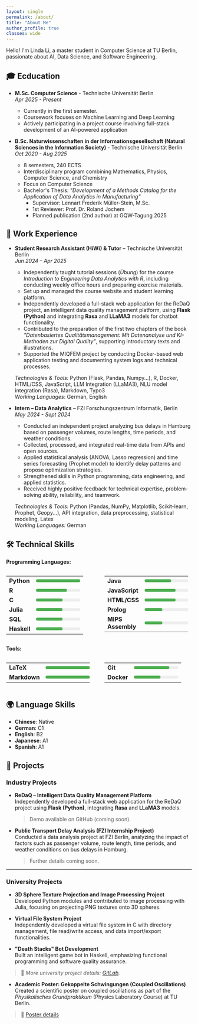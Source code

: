 ```yaml
---
layout: single
permalink: /about/
title: "About Me"
author_profile: true
classes: wide
---
```


Hello! I'm Linda Li, a master student in Computer Science at TU Berlin, passionate about AI, Data Science, and Software Engineering.


## 🎓 Ecducation

- **M.Sc. Computer Science** - Technische Universität Berlin<br>
  *Apr 2025 - Present*

  - Currently in the first semester.
  - Coursework focuses on Machine Learning and Deep Learning
  - Actively participating in a project course involving full-stack development of an
  AI-powered application


- **B.Sc. Naturwissenschaften in der Informationsgesellschaft (Natural Sciences in the Information Society)** - Technische Universität Berlin<br>
  *Oct 2020 - Aug 2025*

  - 8 semesters, 240 ECTS
  - Interdisciplinary program combining Mathematics, Physics, Computer Science, and Chemistry
  - Focus on Computer Science
  - Bachelor's Thesis: *"Development of a Methods Catalog for the Application of Data Analytics in Manufacturing"*
    - Supervisor: Lennart Frederik Müller-Stein, M.Sc.
    - 1st Reviewer: Prof. Dr. Roland Jochem
    - Planned publication (2nd author) at GQW-Tagung 2025

## 💼 Work Experience

- **Student Research Assistant (HiWi) & Tutor** – Technische Universität Berlin  
  *Jun 2024 – Apr 2025*  
  - Independently taught tutorial sessions (*Übung*) for the course *Introduction to Engineering Data Analytics with R*, including conducting weekly office hours and preparing exercise materials.
  - Set up and managed the course website and student learning platform.
  - Independently developed a full-stack web application for the ReDaQ project, an intelligent data quality management platform, using **Flask (Python)** and integrating **Rasa** and **LLaMA3** models for chatbot functionality.
  - Contributed to the preparation of the first two chapters of the book *"Datenbasiertes Qualitätsmanagement: Mit Datenanalyse und KI-Methoden zur Digital Quality"*, supporting introductory texts and illustrations.
  - Supported the MIQFEM project by conducting Docker-based web application testing and documenting system logs and technical processes.<br>

  *Technologies & Tools:* Python (Flask, Pandas, Numpy...), R, Docker, HTML/CSS, JavaScript, LLM Integration (LLaMA3), NLU model integration (Rasa), Markdown, Typo3<br>
  *Working Languages*: German, English


- **Intern – Data Analytics** – FZI Forschungszentrum Informatik, Berlin<br>
  *May 2024 - Sept 2024*
  - Conducted an independent project analyzing bus delays in Hamburg based on passenger volumes, route lengths, time periods, and weather conditions.
  - Collected, processed, and integrated real-time data from APIs and open sources.
  - Applied statistical analysis (ANOVA, Lasso regression) and time series forecasting (Prophet model) to identify delay patterns and propose optimization strategies.
  - Strengthened skills in Python programming, data engineering, and applied statistics.
  - Received highly positive feedback for technical expertise, problem-solving ability, reliability, and teamwork.<br>

  *Technologies & Tools:* Python (Pandas, NumPy, Matplotlib, Scikit-learn, Prophet, Geopy...), API integration, data preprocessing, statistical modeling, Latex<br>
  *Working Languages:* German

## 🛠️ Technical Skills

**Programming Languages:**

<div style="display: flex; flex-wrap: wrap; gap: 40px;">

  <table style="width:45%;">
    <tr>
      <td><strong>Python</strong></td>
      <td>
        <div style="background-color: #eee; width: 120px; height: 8px; border-radius: 5px;">
          <div style="background-color: #4CAF50; width: 100%; height: 8px; border-radius: 5px;"></div>
        </div>
      </td>
    </tr>
        <tr>
      <td><strong>R</strong></td>
      <td>
        <div style="background-color: #eee; width: 120px; height: 8px; border-radius: 5px;">
          <div style="background-color: #4CAF50; width: 70%; height: 8px; border-radius: 5px;"></div>
        </div>
      </td>
    </tr>
    <tr>
      <td><strong>C</strong></td>
      <td>
        <div style="background-color: #eee; width: 120px; height: 8px; border-radius: 5px;">
          <div style="background-color: #4CAF50; width: 60%; height: 8px; border-radius: 5px;"></div>
        </div>
      </td>
    </tr>
    <tr>
      <td><strong>Julia</strong></td>
      <td>
        <div style="background-color: #eee; width: 120px; height: 8px; border-radius: 5px;">
          <div style="background-color: #4CAF50; width: 60%; height: 8px; border-radius: 5px;"></div>
        </div>
      </td>
    </tr>
    <tr>
      <td><strong>SQL</strong></td>
      <td>
        <div style="background-color: #eee; width: 120px; height: 8px; border-radius: 5px;">
          <div style="background-color: #4CAF50; width: 60%; height: 8px; border-radius: 5px;"></div>
        </div>
      </td>
    </tr>
    <tr>
    <td><strong>Haskell</strong></td>
    <td>
        <div style="background-color: #eee; width: 120px; height: 8px; border-radius: 5px;">
        <div style="background-color: #4CAF50; width: 60%; height: 8px; border-radius: 5px;"></div>
        </div>
    </td>
    </tr>
  </table>

  <table style="width:45%;">
    <tr>
    <td><strong>Java</strong></td>
    <td>
        <div style="background-color: #eee; width: 120px; height: 8px; border-radius: 5px;">
        <div style="background-color: #4CAF50; width: 60%; height: 8px; border-radius: 5px;"></div>
        </div>
    </td>
    </tr>
        <tr>
      <td><strong>JavaScript</strong></td>
      <td>
        <div style="background-color: #eee; width: 120px; height: 8px; border-radius: 5px;">
          <div style="background-color: #4CAF50; width: 70%; height: 8px; border-radius: 5px;"></div>
        </div>
      </td>
    </tr>
    <tr>
      <td><strong>HTML/CSS</strong></td>
      <td>
        <div style="background-color: #eee; width: 120px; height: 8px; border-radius: 5px;">
          <div style="background-color: #4CAF50; width: 70%; height: 8px; border-radius: 5px;"></div>
        </div>
      </td>
    </tr>
    <tr>
    <td><strong>Prolog</strong></td>
    <td>
        <div style="background-color: #eee; width: 120px; height: 8px; border-radius: 5px;">
        <div style="background-color: #4CAF50; width: 40%; height: 8px; border-radius: 5px;"></div>
        </div>
    </td>
    </tr>
    <tr>
    <td><strong>MIPS Assembly</strong></td>
    <td>
        <div style="background-color: #eee; width: 120px; height: 8px; border-radius: 5px;">
        <div style="background-color: #4CAF50; width: 40%; height: 8px; border-radius: 5px;"></div>
        </div>
    </td>
    </tr>
  </table>
</div>


**Tools:**
<div style="display: flex; flex-wrap: wrap; gap: 40px;">

  <table style="width:45%;">
    <tr>
      <td><strong>LaTeX</strong></td>
      <td>
        <div style="background-color: #eee; width: 120px; height: 8px; border-radius: 5px;">
          <div style="background-color: #4CAF50; width: 100%; height: 8px; border-radius: 5px;"></div>
        </div>
      </td>
    </tr>
    <tr>
      <td><strong>Markdown</strong></td>
      <td>
        <div style="background-color: #eee; width: 120px; height: 8px; border-radius: 5px;">
          <div style="background-color: #4CAF50; width: 100%; height: 8px; border-radius: 5px;"></div>
        </div>
      </td>
    </tr>
  </table>

  <table style="width:45%;">
    <tr>
      <td><strong>Git</strong></td>
      <td>
        <div style="background-color: #eee; width: 120px; height: 8px; border-radius: 5px;">
          <div style="background-color: #4CAF50; width: 80%; height: 8px; border-radius: 5px;"></div>
        </div>
      </td>
    </tr>
    <tr>
      <td><strong>Docker</strong></td>
      <td>
        <div style="background-color: #eee; width: 120px; height: 8px; border-radius: 5px;">
          <div style="background-color: #4CAF50; width: 60%; height: 8px; border-radius: 5px;"></div>
        </div>
      </td>
    </tr>
  </table>

</div>


## 🌍 Language Skills

- **Chinese**: Native
- **German**: C1
- **English**: B2
- **Japanese**: A1
- **Spanish**: A1

## 🚀 Projects

### Industry Projects

- **ReDaQ – Intelligent Data Quality Management Platform**  
  Independently developed a full-stack web application for the ReDaQ project using **Flask (Python)**, integrating **Rasa** and **LLaMA3** models.  
  > Demo available on GitHub (coming soon).

- **Public Transport Delay Analysis (FZI Internship Project)**  
  Conducted a data analysis project at FZI Berlin, analyzing the impact of factors such as passenger volume, route length, time periods, and weather conditions on bus delays in Hamburg.  
  > Further details coming soon.

---

### University Projects

- **3D Sphere Texture Projection and Image Processing Project**  
  Developed Python modules and contributed to image processing with Julia, focusing on projecting PNG textures onto 3D spheres.

- **Virtual File System Project**  
  Independently developed a virtual file system in C with directory management, file read/write access, and data import/export functionalities.

- **"Death Stacks" Bot Development**  
  Built an intelligent game bot in Haskell, emphasizing functional programming and software quality assurance.

> 📍 *More university project details: [GitLab](https://git.tu-berlin.de/lgreen0401).*

- **Academic Poster: Gekoppelte Schwingungen (Coupled Oscillations)**  
  Created a scientific poster on coupled oscillations as part of the *Physikalisches Grundpraktikum* (Physics Laboratory Course) at TU Berlin.  
> 📍 [Poster details](https://www.tu.berlin/nlo/physikalische-grundpraktika/experimente-2/tk6)

